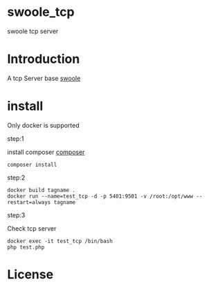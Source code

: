 # swoole_tcp
swoole tcp server

# Introduction
  A tcp Server base [swoole](https://github.com/swoole/swoole) 

# install
  Only docker is supported
  
  step:1
  
  install composer [composer](https://github.com/composer/composer) 
  
  ```base
  composer install
  ```
  
  step:2
  
  ```base
  docker build tagname .
  docker run --name=test_tcp -d -p 5401:9501 -v /root:/opt/www --restart=always tagname
  ```
  
  step:3
  
  Check tcp server
  ```base
  docker exec -it test_tcp /bin/bash
  php test.php
  ```

# License

  
